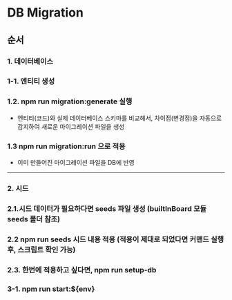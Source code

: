 # DB Migration

## 순서

### 1. 데이터베이스

### 1-1. 엔티티 생성

### 1.2. npm run migration:generate 실행
- 엔티티(코드)와 실제 데이터베이스 스키마를 비교해서, 차이점(변경점)을 자동으로 감지하여 새로운 마이그레이션 파일을 생성

### 1.3 npm run migration:run 으로 적용
- 이미 만들어진 마이그레이션 파일을 DB에 반영

----------------

### 2. 시드

### 2.1.시드 데이터가 필요하다면 seeds 파일 생성 (builtInBoard 모듈 seeds 폴더 참조)

### 2.2 npm run seeds 시드 내용 적용 (적용이 제대로 되었다면 커맨드 실행 후, 스크립트 확인 가능)

### 2.3. 한번에 적용하고 싶다면, npm run setup-db

### 3-1. npm run start:${env}
